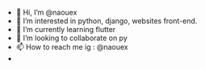 - 👋 Hi, I’m @naouex
- 👀 I’m interested in python, django, websites front-end.
- 🌱 I’m currently learning flutter
- 💞️ I’m looking to collaborate on py
- 📫 How to reach me ig : @naouex
-

<!---
naouex/naouex is a ✨ special ✨ repository because its `README.md` (this file) appears on your GitHub profile.
You can click the Preview link to take a look at your changes.
--->
